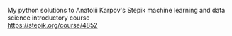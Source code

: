 My python solutions to Anatolii Karpov's Stepik machine learning and data science introductory course  
https://stepik.org/course/4852
